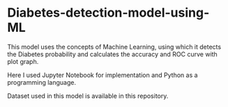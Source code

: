 # Diabetes-detection-model-using-ML
This model uses the concepts of Machine Learning, using which it detects the Diabetes probability and calculates the accuracy and ROC curve with plot graph.

Here I used Jupyter Notebook for implementation and Python as a programming language.

Dataset used in this model is available in this repository.
